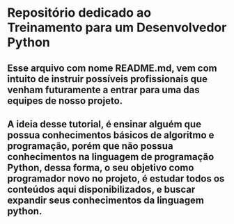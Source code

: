 
# **Repositório dedicado ao Treinamento para um Desenvolvedor Python**


## Esse arquivo com nome README.md, vem com intuito de instruir possíveis profissionais que venham futuramente a entrar para uma das equipes de nosso projeto.
## A ideia desse tutorial, é ensinar alguém que possua conhecimentos básicos de algoritmo e programação, porém que não possua conhecimentos na linguagem de programação Python, dessa forma, o seu objetivo como programador novo no projeto, é estudar todos os conteúdos aqui disponibilizados, e buscar expandir seus conhecimentos da linguagem python.

